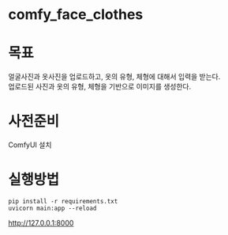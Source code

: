 # comfy_face_clothes

# 목표
얼굴사진과 옷사진을 업로드하고, 옷의 유형, 체형에 대해서 입력을 받는다.  
업로드된 사진과 옷의 유형, 체형을 기반으로 이미지를 생성한다.

# 사전준비
ComfyUI 설치

# 실행방법
```
pip install -r requirements.txt
uvicorn main:app --reload
```

http://127.0.0.1:8000
